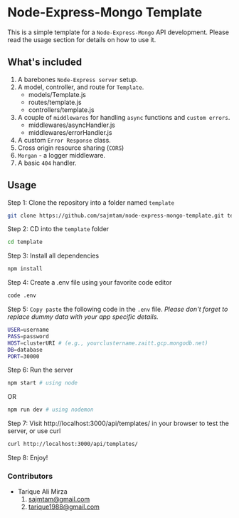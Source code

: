 # Node-Express-Mongo Template

This is a simple template for a `Node-Express-Mongo` API development. Please read the usage section for details on how to use it.

## What's included

1. A barebones `Node-Express server` setup.
2. A model, controller, and route for `Template`.
   - models/Template.js
   - routes/template.js
   - controllers/template.js
3. A couple of `middlewares` for handling `async` functions and `custom errors`.
   - middlewares/asyncHandler.js
   - middlewares/errorHandler.js
4. A custom `Error Response` class.
5. Cross origin resource sharing (`CORS`)
6. `Morgan` - a logger middleware.
7. A basic `404` handler.

## Usage

Step 1: Clone the repository into a folder named `template`

```bash
git clone https://github.com/sajmtam/node-express-mongo-template.git template
```

Step 2: CD into the `template` folder

```bash
cd template
```

Step 3: Install all dependencies

```bash
npm install
```

Step 4: Create a .env file using your favorite code editor

```bash
code .env
```

Step 5: `Copy paste` the following code in the `.env` file. _Please don't forget to replace dummy data with your app specific details._

```bash
USER=username
PASS=password
HOST=clusterURI # (e.g., yourclustername.zaitt.gcp.mongodb.net)
DB=database
PORT=30000
```

Step 6: Run the server

```bash
npm start # using node
```

OR

```bash
npm run dev # using nodemon
```

Step 7: Visit http://localhost:3000/api/templates/ in your browser to test the server, or use curl

```bash
curl http://localhost:3000/api/templates/
```

Step 8: Enjoy!

### Contributors

- Tarique Ali Mirza
  1. <sajmtam@gmail.com>
  2. <tarique1988@gmail.com>
